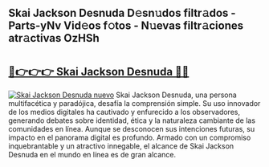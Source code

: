## Skai Jackson Desnuda D𝚎sn𝚞dos filtr𝚊dos - Parts-yNv Vid𝚎os f𝚘tos - N𝚞evas filtr𝚊ciones atr𝚊ctivas OzHSh

# <h2><a href="http://mb4yyr.tromn.icu/?c=Skai+Jackson+Desnuda">🔗👉👉👉 Skai Jackson Desnuda 🔗🔗</a></h2>

[![Skai Jackson Desnuda nuevo](https://i.imgur.com/pEAQMta.gif)](http://mb4yyr.tromn.icu/?c=Skai+Jackson+Desnuda)
Skai Jackson Desnuda, una persona multifacética y paradójica, desafía la comprensión simple. Su uso innovador de los medios digitales ha cautivado y enfurecido a los observadores, generando debates sobre identidad, ética y la naturaleza cambiante de las comunidades en línea. Aunque se desconocen sus intenciones futuras, su impacto en el panorama digital es profundo. Armado con un compromiso inquebrantable y un atractivo innegable, el alcance de Skai Jackson Desnuda en el mundo en línea es de gran alcance.
